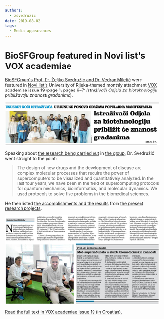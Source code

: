 ```yaml
---
authors:
  - zsvedruzic
date: 2019-08-02
tags:
  - Media appearances
---
```


# BioSFGroup featured in Novi list's VOX academiae

[BioSFGroup's Prof. Dr. Željko Svedružić and Dr. Vedran Miletić](../../group.md) were featured in [Novi list's](https://www.novilist.hr/) University of Rijeka-themed monthly attachment [VOX academiae](https://uniri.hr/sveuciliste-i-drustvo/vox-academiae/) [issue 19](../../files/VOX-academiae-19-2019-08-02.pdf) (page 1; pages 6–7: *Istraživači Odjela za biotehnologiju približavaju znanosti građanima*).

<!-- more -->

![VOX academiae page 1](../../images/VOX-academiae-19-2019-08-02-page-1.jpg)

Speaking about [the research being carried out](../../research.md) in [the group](../../group.md), Dr. Svedružić went straight to the point:

> The design of new drugs and the development of disease are complex molecular processes that require the power of supercomputers to be visualized and quantitatively analyzed. In the last four years, we have been in the field of supercomputing protocols for quantum mechanics, bioinformatics, and molecular dynamics. We used protocols to solve five problems in the biomedical sciences.

He then listed [the accomplishments and the results](../../principal-investigator.md) from [the present research projects](../../research.md).

![VOX academiae page 6](../../images/VOX-academiae-19-2019-08-02-page-6.jpg)

[Read the full text in VOX academiae issue 19 (in Croatian).](../../files/VOX-academiae-19-2019-08-02.pdf)
